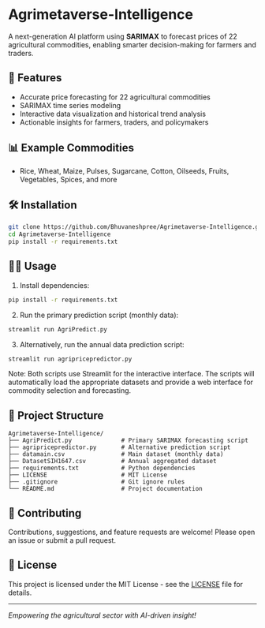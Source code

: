 
# Agrimetaverse-Intelligence

A next-generation AI platform using **SARIMAX** to forecast prices of 22 agricultural commodities, enabling smarter decision-making for farmers and traders.

## 🚀 Features

- Accurate price forecasting for 22 agricultural commodities
- SARIMAX time series modeling
- Interactive data visualization and historical trend analysis
- Actionable insights for farmers, traders, and policymakers

## 📊 Example Commodities
- Rice, Wheat, Maize, Pulses, Sugarcane, Cotton, Oilseeds, Fruits, Vegetables, Spices, and more

## 🛠️ Installation

```bash
git clone https://github.com/Bhuvaneshpree/Agrimetaverse-Intelligence.git
cd Agrimetaverse-Intelligence
pip install -r requirements.txt
```

## 🧑‍💻 Usage

1. Install dependencies:
```bash
pip install -r requirements.txt
```

2. Run the primary prediction script (monthly data):
```bash
streamlit run AgriPredict.py
```

3. Alternatively, run the annual data prediction script:
```bash
streamlit run agripricepredictor.py
```

Note: Both scripts use Streamlit for the interactive interface. The scripts will automatically load the appropriate datasets and provide a web interface for commodity selection and forecasting.

## 📁 Project Structure

```
Agrimetaverse-Intelligence/
├── AgriPredict.py              # Primary SARIMAX forecasting script
├── agripricepredictor.py       # Alternative prediction script
├── datamain.csv                # Main dataset (monthly data)
├── DatasetSIH1647.csv          # Annual aggregated dataset
├── requirements.txt            # Python dependencies
├── LICENSE                     # MIT License
├── .gitignore                  # Git ignore rules
└── README.md                   # Project documentation
```

## 🤝 Contributing

Contributions, suggestions, and feature requests are welcome! Please open an issue or submit a pull request.

## 📄 License

This project is licensed under the MIT License - see the [LICENSE](LICENSE) file for details.

---

*Empowering the agricultural sector with AI-driven insight!*